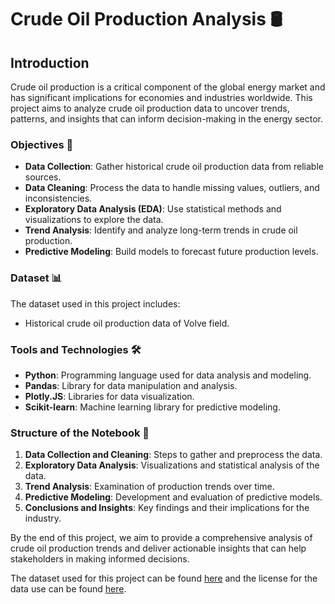 # Crude Oil Production Analysis 🛢️

## Introduction

Crude oil production is a critical component of the global energy market and has significant implications for economies and industries worldwide. This project aims to analyze crude oil production data to uncover trends, patterns, and insights that can inform decision-making in the energy sector.

### Objectives 🎯
- **Data Collection**: Gather historical crude oil production data from reliable sources.
- **Data Cleaning**: Process the data to handle missing values, outliers, and inconsistencies.
- **Exploratory Data Analysis (EDA)**: Use statistical methods and visualizations to explore the data.
- **Trend Analysis**: Identify and analyze long-term trends in crude oil production.
- **Predictive Modeling**: Build models to forecast future production levels.

### Dataset 📊
The dataset used in this project includes:
- Historical crude oil production data of Volve field.

### Tools and Technologies 🛠️
- **Python**: Programming language used for data analysis and modeling.
- **Pandas**: Library for data manipulation and analysis.
- **Plotly.JS**: Libraries for data visualization.
- **Scikit-learn**: Machine learning library for predictive modeling.

### Structure of the Notebook 📖
1. **Data Collection and Cleaning**: Steps to gather and preprocess the data.
2. **Exploratory Data Analysis**: Visualizations and statistical analysis of the data.
3. **Trend Analysis**: Examination of production trends over time.
4. **Predictive Modeling**: Development and evaluation of predictive models.
5. **Conclusions and Insights**: Key findings and their implications for the industry.

By the end of this project, we aim to provide a comprehensive analysis of crude oil production trends and deliver actionable insights that can help stakeholders in making informed decisions.

The dataset used for this project can be found [here](https://www.equinor.com/energy/volve-data-sharing) and the license for the data use can be found [here](https://github.com/S84v/oil-and-gas-prediction/blob/main/HRS%20and%20Terms%20and%20conditions%20for%20license%20to%20data%20-%20Volve.pdf).
